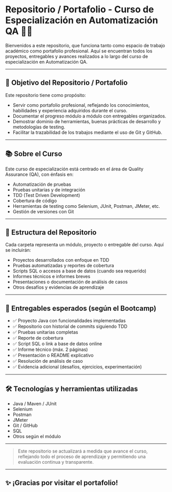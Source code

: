 # Repositorio / Portafolio - Curso de Especialización en Automatización QA 💼🚀

Bienvenidos a este repositorio, que funciona tanto como espacio de trabajo académico como portafolio profesional. Aquí se encuentran todos los proyectos, entregables y avances realizados a lo largo del curso de especialización en Automatización QA.

---

## 🎯 Objetivo del Repositorio / Portafolio

Este repositorio tiene como propósito:

- Servir como portafolio profesional, reflejando los conocimientos, habilidades y experiencia adquiridos durante el curso.
- Documentar el progreso módulo a módulo con entregables organizados.
- Demostrar dominio de herramientas, buenas prácticas de desarrollo y metodologías de testing.
- Facilitar la trazabilidad de los trabajos mediante el uso de Git y GitHub.

---

## 📚 Sobre el Curso

Este curso de especialización está centrado en el área de Quality Assurance (QA), con énfasis en:

- Automatización de pruebas
- Pruebas unitarias y de integración
- TDD (Test Driven Development)
- Cobertura de código
- Herramientas de testing como Selenium, JUnit, Postman, JMeter, etc.
- Gestión de versiones con Git

---

## 📁 Estructura del Repositorio

Cada carpeta representa un módulo, proyecto o entregable del curso. Aquí se incluirán:

- Proyectos desarrollados con enfoque en TDD
- Pruebas automatizadas y reportes de cobertura
- Scripts SQL o accesos a base de datos (cuando sea requerido)
- Informes técnicos e informes breves
- Presentaciones o documentación de análisis de casos
- Otros desafíos y evidencias de aprendizaje

---

## 🚀 Entregables esperados (según el Bootcamp)

- ✅ Proyecto Java con funcionalidades implementadas  
- ✅ Repositorio con historial de commits siguiendo TDD  
- ✅ Pruebas unitarias completas  
- ✅ Reporte de cobertura  
- ✅ Script SQL o link a base de datos online  
- ✅ Informe técnico (máx. 2 páginas)  
- ✅ Presentación o README explicativo  
- ✅ Resolución de análisis de caso  
- ✅ Evidencia adicional (desafíos, ejercicios, experimentación)

---

## 🛠️ Tecnologías y herramientas utilizadas

- Java / Maven / JUnit
- Selenium
- Postman
- JMeter
- Git / GitHub
- SQL
- Otros según el módulo

---

> Este repositorio se actualizará a medida que avance el curso, reflejando todo el proceso de aprendizaje y permitiendo una evaluación continua y transparente.

---

## ✨ ¡Gracias por visitar el portafolio!
